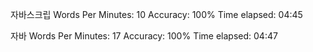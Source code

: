 자바스크립
Words Per Minutes: 10
Accuracy: 100%
Time elapsed: 04:45

자바
Words Per Minutes: 17
Accuracy: 100%
Time elapsed: 04:47